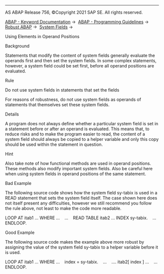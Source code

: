   

* * *

AS ABAP Release 756, ©Copyright 2021 SAP SE. All rights reserved.

[ABAP - Keyword Documentation](javascript:call_link\('abenabap.htm'\)) →  [ABAP - Programming Guidelines](javascript:call_link\('abenabap_pgl.htm'\)) →  [Robust ABAP](javascript:call_link\('abenrobust_abap_gdl.htm'\)) →  [System Fields](javascript:call_link\('abensystem_fields_gdl.htm'\)) → 

Using Elements in Operand Positions

Background

Statements that modify the content of system fields generally evaluate the operands first and then set the system fields. In some complex statements, however, a system field could be set first, before all operand positions are evaluated.

Rule

Do not use system fields in statements that set the fields

For reasons of robustness, do not use system fields as operands of statements that themselves set these system fields.

Details

A program does not always define whether a particular system field is set in a statement before or after an operand is evaluated. This means that, to reduce risks and to make the program easier to read, the content of a system field should always be copied to a helper variable and only this copy should be used within the statement in question.

Hint

Also take note of how functional methods are used in operand positions. These methods also modify important system fields. Also be careful here when using system fields in operand positions of the same statement.

Bad Example

The following source code shows how the system field sy-tabix is used in a READ statement that sets the system field itself. The case shown here does not itself present any difficulties, however we still recommend you follow the rule above, not least to make the code more readable.

LOOP AT itab1 ... WHERE ...
   ...
   READ TABLE itab2 ... INDEX sy-tabix.
   ...
ENDLOOP.

Good Example

The following source code makes the example above more robust by assigning the value of the system field sy-tabix to a helper variable before it is used.

LOOP AT itab1 ... WHERE ...
   index = sy-tabix.
   ...
   .... itab2\[ index \] ...
   ...
ENDLOOP.